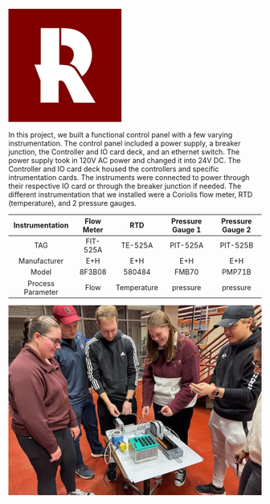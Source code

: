 ![RHIT Logo](https://github.com/henthornlab/ProcessAnalytics/blob/master/RHITlogo.png?raw=true)

In this project, we built a functional control panel with a few varying instrumentation.  The control panel included a power supply, a breaker junction, the Controller and IO card deck, and an ethernet switch. The power supply took in 120V AC power and changed it into 24V DC. The Controller and IO card deck housed the controllers and specific intrumentation cards. The instruments were connected to power through their respective IO card or through the breaker junction if needed. The different instrumentation that we installed were a Coriolis flow meter, RTD (temperature), and 2 pressure gauges. 

| Instrumentation  | Flow Meter | RTD  |  Pressure Gauge 1  |  Pressure Gauge 2  |
|:----------------:|:----------:|:----:|:------------------:|:------------------:|
|  TAG  |  FIT-525A  |  TE-525A  |  PIT-525A  |  PIT-525B  |
|  Manufacturer  |  E+H  |  E+H  |  E+H  |  E+H  |
|  Model |  8F3B08  |  580484  |  FMB70  |  PMP71B  |
|  Process Parameter  |  Flow  |  Temperature  |  pressure  |  pressure  |


![Control Panel Assembly](https://github.com/henthornlab/ProcessAnalytics/blob/master/2025-install/IMG_8269.jpeg?raw=true)
